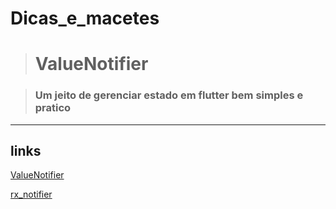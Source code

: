 # Dicas_e_macetes

># ValueNotifier

>### Um jeito de gerenciar estado em flutter bem simples e pratico

<hr>

## links
<a href="https://api.flutter.dev/flutter/foundation/ValueNotifier-class.html">ValueNotifier</a>

<a href="https://pub.dev/packages/rx_notifier/install">rx_notifier</a>

